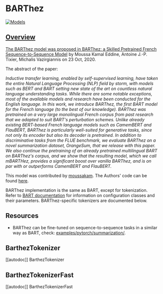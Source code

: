 <!--Copyright 2020 The HuggingFace Team. All rights reserved.

Licensed under the Apache License, Version 2.0 (the "License"); you may not use this file except in compliance with
the License. You may obtain a copy of the License at

http://www.apache.org/licenses/LICENSE-2.0

Unless required by applicable law or agreed to in writing, software distributed under the License is distributed on
an "AS IS" BASIS, WITHOUT WARRANTIES OR CONDITIONS OF ANY KIND, either express or implied. See the License for the
specific language governing permissions and limitations under the License.

⚠️ Note that this file is in Markdown but contain specific syntax for our doc-builder (similar to MDX) that may not be
rendered properly in your Markdown viewer.

-->

# BARThez

<div class="flex flex-wrap space-x-1">
<a href="https://huggingface.co/models?filter=barthez">
<img alt="Models" src="https://img.shields.io/badge/All_model_pages-barthez-blueviolet">
</div>

## Overview

The BARThez model was proposed in [BARThez: a Skilled Pretrained French Sequence-to-Sequence Model](https://arxiv.org/abs/2010.12321) by Moussa Kamal Eddine, Antoine J.-P. Tixier, Michalis Vazirgiannis on 23 Oct,
2020.

The abstract of the paper:


*Inductive transfer learning, enabled by self-supervised learning, have taken the entire Natural Language Processing
(NLP) field by storm, with models such as BERT and BART setting new state of the art on countless natural language
understanding tasks. While there are some notable exceptions, most of the available models and research have been
conducted for the English language. In this work, we introduce BARThez, the first BART model for the French language
(to the best of our knowledge). BARThez was pretrained on a very large monolingual French corpus from past research
that we adapted to suit BART's perturbation schemes. Unlike already existing BERT-based French language models such as
CamemBERT and FlauBERT, BARThez is particularly well-suited for generative tasks, since not only its encoder but also
its decoder is pretrained. In addition to discriminative tasks from the FLUE benchmark, we evaluate BARThez on a novel
summarization dataset, OrangeSum, that we release with this paper. We also continue the pretraining of an already
pretrained multilingual BART on BARThez's corpus, and we show that the resulting model, which we call mBARTHez,
provides a significant boost over vanilla BARThez, and is on par with or outperforms CamemBERT and FlauBERT.*

This model was contributed by [moussakam](https://huggingface.co/moussakam). The Authors' code can be found [here](https://github.com/moussaKam/BARThez).

<Tip> 

BARThez implementation is the same as BART, except for tokenization. Refer to [BART documentation](bart) for information on 
configuration classes and their parameters. BARThez-specific tokenizers are documented below.  

</Tip>

## Resources

- BARThez can be fine-tuned on sequence-to-sequence tasks in a similar way as BART, check:
  [examples/pytorch/summarization/](https://github.com/huggingface/transformers/tree/main/examples/pytorch/summarization/README.md).


## BarthezTokenizer

[[autodoc]] BarthezTokenizer

## BarthezTokenizerFast

[[autodoc]] BarthezTokenizerFast
